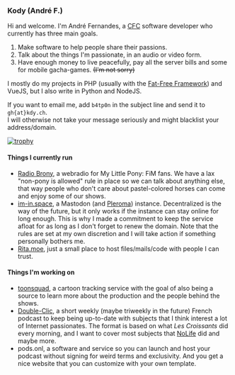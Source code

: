 ### Kody (André F.)

Hi and welcome. I'm André Fernandes, a [CFC](https://fr.wikipedia.org/wiki/Certificat_f%C3%A9d%C3%A9ral_de_capacit%C3%A9) software developer who currently has three main goals.

1. Make software to help people share their passions.
2. Talk about the things I'm passionate, in an audio or video form.
3. Have enough money to live peacefully, pay all the server bills and some for mobile gacha-games. ~~(I'm not sorry)~~

I mostly do my projects in PHP (usually with the [Fat-Free Framework](https://fatfreeframework.com/)) and VueJS, but I also write in Python and NodeJS.

If you want to email me, add `b4tp0n` in the subject line and send it to `gh{at}kdy.ch`.  
I will otherwise not take your message seriously and might blacklist your address/domain.

[![trophy](https://github-profile-trophy.vercel.app/?username=mkody&theme=darkhub)](https://github.com/ryo-ma/github-profile-trophy)


#### Things I currently run

- [Radio Brony](https://radiobrony.fr/), a webradio for My Little Pony: FiM fans. We have a lax "non-pony is allowed" rule in place so we can talk about anything else, that way people who don't care about pastel-colored horses can come and enjoy some of our shows.
- [im-in.space](https://im-in.space/), a Mastodon (and [Pleroma](https://pl.im-in.space/)) instance. Decentralized is the way of the future, but it only works if the instance can stay online for long enough. This is why I made a commitment to keep the service afloat for as long as I don't forget to renew the domain. Note that the rules are set at my own discretion and I will take action if something personally bothers me.
- [Rita.moe](https://rita.moe/), just a small place to host files/mails/code with people I can trust.


#### Things I'm working on

- [toonsquad](https://toonsquad.co/), a cartoon tracking service with the goal of also being a source to learn more about the production and the people behind the shows.
- [Double-Clic](http://double-clic.show/), a short weekly (maybe triweekly in the future) French podcast to keep being up-to-date with subjects that I think interest a lot of Internet passionates. The format is based on what _Les Croissants_ did every morning, and I want to cover most subjects that [NoLife](https://en.wikipedia.org/wiki/Nolife_(TV_channel)) did and maybe more.
- pods.onl, a software and service so you can launch and host your podcast without signing for weird terms and exclusivity. And you get a nice website that you can customize with your own template.
